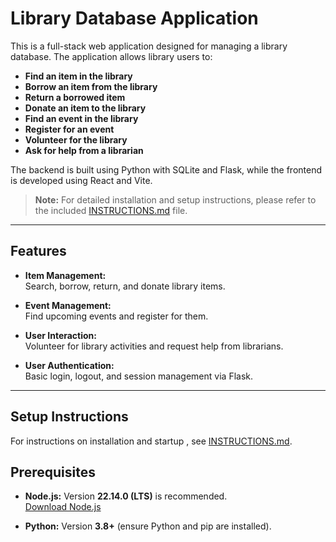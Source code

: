 # Library Database Application

This is a full-stack web application designed for managing a library database. The application allows library users to:

- **Find an item in the library**
- **Borrow an item from the library**
- **Return a borrowed item**
- **Donate an item to the library**
- **Find an event in the library**
- **Register for an event**
- **Volunteer for the library**
- **Ask for help from a librarian**

The backend is built using Python with SQLite and Flask, while the frontend is developed using React and Vite.

> **Note:** For detailed installation and setup instructions, please refer to the included [INSTRUCTIONS.md](./INSTRUCTIONS.md) file.

---

## Features

- **Item Management:**  
  Search, borrow, return, and donate library items.
  
- **Event Management:**  
  Find upcoming events and register for them.
  
- **User Interaction:**  
  Volunteer for library activities and request help from librarians.
  
- **User Authentication:**  
  Basic login, logout, and session management via Flask.

---

## Setup Instructions
For instructions on installation and startup , see [INSTRUCTIONS.md](./INSTRUCTIONS.md).

## Prerequisites

- **Node.js:** Version **22.14.0 (LTS)** is recommended.  
  [Download Node.js](https://nodejs.org/en)

- **Python:** Version **3.8+** (ensure Python and pip are installed).


